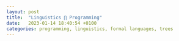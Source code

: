 ```yaml
---
layout: post
title:  "Linguistics ⋂ Programming"
date:   2023-01-14 18:40:54 +0100
categories: programming, linguistics, formal languages, trees
---
```

